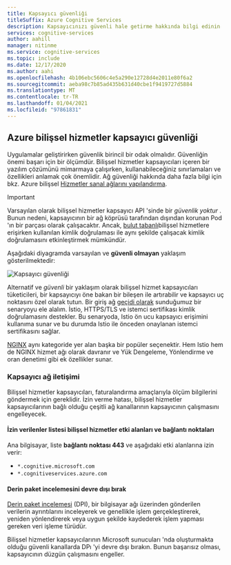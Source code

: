 ```yaml
---
title: Kapsayıcı güvenliği
titleSuffix: Azure Cognitive Services
description: Kapsayıcınızı güvenli hale getirme hakkında bilgi edinin
services: cognitive-services
author: aahill
manager: nitinme
ms.service: cognitive-services
ms.topic: include
ms.date: 12/17/2020
ms.author: aahi
ms.openlocfilehash: 4b106ebc5606c4e5a290e12728d4e2011e80f6a2
ms.sourcegitcommit: aeba98c7b85ad435b631d40cbe1f9419727d5884
ms.translationtype: MT
ms.contentlocale: tr-TR
ms.lasthandoff: 01/04/2021
ms.locfileid: "97861831"
---
```

## <a name="azure-cognitive-services-container-security"></a>Azure bilişsel hizmetler kapsayıcı güvenliği

Uygulamalar geliştirirken güvenlik birincil bir odak olmalıdır. Güvenliğin önemi başarı için bir ölçümdür. Bilişsel hizmetler kapsayıcıları içeren bir yazılım çözümünü mimarmaya çalışırken, kullanabileceğiniz sınırlamaları ve özellikleri anlamak çok önemlidir. Ağ güvenliği hakkında daha fazla bilgi için bkz. Azure bilişsel [Hizmetler sanal ağlarını yapılandırma][az-security].

> [!IMPORTANT]
> Varsayılan olarak bilişsel hizmetler kapsayıcı API 'sinde bir *güvenlik yoktur* . Bunun nedeni, kapsayıcının bir ağ köprüsü tarafından dışından korunan Pod 'ın bir parçası olarak çalışacaktır. Ancak, [bulut tabanlı][request-authentication]bilişsel hizmetlere erişirken kullanılan kimlik doğrulaması ile aynı şekilde çalışacak kimlik doğrulamasını etkinleştirmek mümkündür.

Aşağıdaki diyagramda varsayılan ve **güvenli olmayan** yaklaşım gösterilmektedir:

![Kapsayıcı güvenliği](../media/container-security.svg)

Alternatif ve *güvenli* bir yaklaşım olarak bilişsel hizmet kapsayıcıları tüketicileri, bir kapsayıcıyı öne bakan bir bileşen ile artırabilir ve kapsayıcı uç noktasını özel olarak tutun. Bir giriş ağ [geçidi olarak][istio] sunduğumuz bir senaryoyu ele alalım. İstio, HTTPS/TLS ve istemci sertifikası kimlik doğrulamasını destekler. Bu senaryoda, Istio ön ucu kapsayıcı erişimini kullanıma sunar ve bu durumda Istio ile önceden onaylanan istemci sertifikasını sağlar.

[NGINX][nginx] aynı kategoride yer alan başka bir popüler seçenektir. Hem Istio hem de NGINX hizmet ağı olarak davranır ve Yük Dengeleme, Yönlendirme ve oran denetimi gibi ek özellikler sunar.

### <a name="container-networking"></a>Kapsayıcı ağ iletişimi

Bilişsel hizmetler kapsayıcıları, faturalandırma amaçlarıyla ölçüm bilgilerini göndermek için gereklidir. İzin verme hatası, bilişsel hizmetler kapsayıcılarının bağlı olduğu çeşitli ağ kanallarının kapsayıcının çalışmasını engelleyecek.

#### <a name="allow-list-cognitive-services-domains-and-ports"></a>İzin verilenler listesi bilişsel hizmetler etki alanları ve bağlantı noktaları

Ana bilgisayar, liste **bağlantı noktası 443** ve aşağıdaki etki alanlarına izin verir:

* `*.cognitive.microsoft.com`
* `*.cognitiveservices.azure.com`

#### <a name="disable-deep-packet-inspection"></a>Derin paket incelemesini devre dışı bırak

[Derin paket incelemesi](https://en.wikipedia.org/wiki/Deep_packet_inspection) (DPI), bir bilgisayar ağı üzerinden gönderilen verilerin ayrıntılarını inceleyerek ve genellikle işlem gerçekleştirerek, yeniden yönlendirerek veya uygun şekilde kaydederek işlem yapması gereken veri işleme türüdür.

Bilişsel hizmetler kapsayıcılarının Microsoft sunucuları 'nda oluşturmakta olduğu güvenli kanallarda DPı 'yi devre dışı bırakın. Bunun başarısız olması, kapsayıcının düzgün çalışmasını engeller.

[istio]: https://istio.io/
[nginx]: https://www.nginx.com
[request-authentication]: ../../authentication.md
[az-security]: ../../cognitive-services-virtual-networks.md
